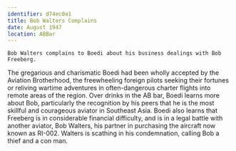 ```yaml
---
identifier: d74ec0a1
title: Bob Walters Complains
date: August 1947 
location: ABBar
---
```


``` {.synopsis}
Bob Walters complains to Boedi about his business dealings with Bob Freeberg. 
```

The gregarious and charismatic Boedi had been wholly accepted by the
Aviation Brotherhood, the freewheeling foreign pilots seeking their
fortunes or reliving wartime adventures in often-dangerous charter
flights into remote areas of the region. Over drinks in the AB bar,
Boedi learns more about Bob, particularly the recognition by his peers
that he is the most skillful and courageous aviator in Southeast Asia.
Boedi also learns that Freeberg is in considerable financial difficulty,
and is in a legal battle with another aviator, Bob Walters, his partner
in purchasing the aircraft now known as RI-002. Walters is scathing in
his condemnation, calling Bob a thief and a con man.
